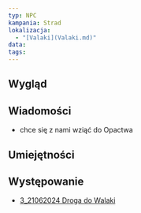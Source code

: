 ```yaml
---
typ: NPC
kampania: Strad
lokalizacja:
  - "[Valaki](Valaki.md)"
data: 
tags: 
---
```


## Wygląd



## Wiadomości
- chce się z nami wziąć do Opactwa



## Umiejętności

## Występowanie
- [3_21062024 Droga do Walaki](../sesje/3_21062024%20Droga%20do%20Walaki.md)





